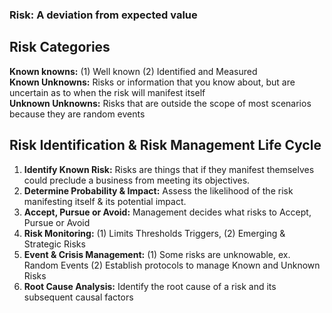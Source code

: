 ### Risk: A deviation from expected value

## Risk Categories
**Known knowns:** (1) Well known (2) Identified and Measured <br>
**Known Unknowns:** Risks or information that you know about, but are uncertain as to when the risk will manifest itself <br>
**Unknown Unknowns:** Risks that are outside the scope of most scenarios because they are random events <br>

## Risk Identification & Risk Management Life Cycle
1. **Identify Known Risk:** Risks are things that if they manifest themselves could preclude a business from meeting its objectives. <br>
2. **Determine Probability & Impact:** Assess the likelihood of the risk manifesting itself & its potential impact. <br>
3. **Accept, Pursue or Avoid:** Management decides what risks to Accept, Pursue or Avoid <br>
4. **Risk Monitoring:** (1) Limits Thresholds Triggers, (2) Emerging & Strategic Risks <br>
5. **Event & Crisis Management:** (1) Some risks are unknowable, ex. Random Events (2) Establish protocols to manage Known and Unknown Risks <br>
6. **Root Cause Analysis:** Identify the root cause of a risk and its subsequent causal factors  <br>


